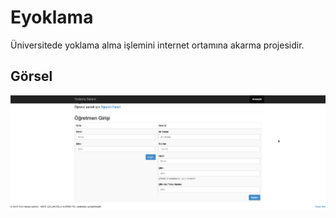 <h1>Eyoklama</h1>
Üniversitede yoklama alma işlemini internet ortamına akarma projesidir.
<h2>Görsel</h2>
<img src="https://github.com/yeleren33/Eyoklama/blob/main/eyoklama.png" width="auto">

